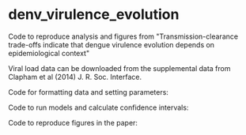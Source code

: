 # denv_virulence_evolution
Code to reproduce analysis and figures from  "Transmission-clearance trade-offs indicate that dengue virulence evolution depends on epidemiological context"

Viral load data can be downloaded from the supplemental data from Clapham et al (2014) J. R. Soc. Interface. 

Code for formatting data and setting parameters: 

Code to run models and calculate confidence intervals: 

Code to reproduce figures in the paper: 
